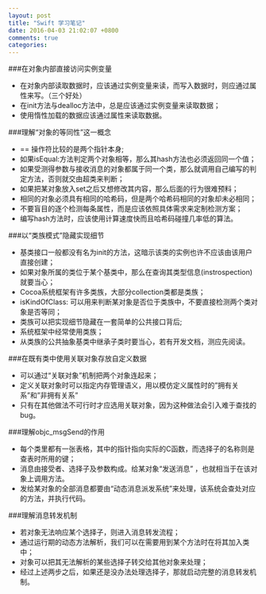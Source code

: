 ```yaml
---
layout: post
title: "Swift 学习笔记"
date: 2016-04-03 21:02:07 +0800
comments: true
categories: 
---
```

###在对象内部直接访问实例变量

- 在对象内部读取数据时，应该通过实例变量来读，而写入数据时，则应通过属性来写。（三个好处）
- 在init方法与dealloc方法中，总是应该通过实例变量来读取数据；
- 使用惰性加载的数据应该通过属性来读取数据。

<!--more-->

###理解“对象的等同性”这一概念

- == 操作符比较的是两个指针本身;
- 如果isEqual:方法判定两个对象相等，那么其hash方法也必须返回同一个值；
- 如果受测得参数与接收消息的对象都属于同一个类，那么就调用自己编写的判定方法，否则就交由超类来判断；
- 如果把某对象放入set之后又想修改其内容，那么后面的行为很难预料；
- 相同的对象必须具有相同的哈希码，但是两个哈希码相同的对象却未必相同；
- 不要盲目的逐个检测每条属性，而是应该依照具体需求来定制检测方案；
- 编写hash方法时，应该使用计算速度快而且哈希码碰撞几率低的算法。

###以“类族模式”隐藏实现细节

- 基类接口一般都没有名为init的方法，这暗示该类的实例也许不应该由该用户直接创建；
- 如果对象所属的类位于某个基类中，那么在查询其类型信息(instrospection)就要当心；
- Cocoa系统框架有许多类族，大部分collection类都是类族；
- isKindOfClass: 可以用来判断某对象是否位于类族中，不要直接检测两个类对象是否等同；
- 类族可以把实现细节隐藏在一套简单的公共接口背后;
- 系统框架中经常使用类族；
- 从类族的公共抽象基类中继承子类时要当心，若有开发文档，测应先阅读。

###在既有类中使用关联对象存放自定义数据

- 可以通过“关联对象”机制把两个对象连起来；
- 定义关联对象时可以指定内存管理语义，用以模仿定义属性时的”拥有关系”和”非拥有关系”
- 只有在其他做法不可行时才应选用关联对象，因为这种做法会引入难于查找的bug。

###理解objc_msgSend的作用

- 每个类里都有一张表格，其中的指针指向实际的C函数，而选择子的名称则是查表时所用的键；
- 消息由接受者、选择子及参数构成。给某对象“发送消息” ，也就相当于在该对象上调用方法。
- 发给某对象的全部消息都要由“动态消息派发系统”来处理，该系统会查处对应的方法，并执行代码。

###理解消息转发机制

- 若对象无法响应某个选择子，则进入消息转发流程；
- 通过运行期的动态方法解析，我们可以在需要用到某个方法时在将其加入类中；
- 对象可以把其无法解析的某些选择子转交给其他对象来处理；
- 经过上述两步之后，如果还是没办法处理选择子，那就启动完整的消息转发机制。
